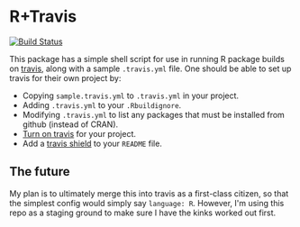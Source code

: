 # R+Travis

[![Build Status](https://travis-ci.org/craigcitro/r-travis.png)](https://travis-ci.org/craigcitro/r-travis)


This package has a simple shell script for use in running R package builds on
[travis](http://travis-ci.org/), along with a sample `.travis.yml` file. One
should be able to set up travis for their own project by:
* Copying `sample.travis.yml` to `.travis.yml` in your project.
* Adding `.travis.yml` to your `.Rbuildignore`.
* Modifying `.travis.yml` to list any packages that must be installed from
  github (instead of CRAN).
* [Turn on travis](https://travis-ci.org/profile) for your project.
* Add a [travis shield](http://about.travis-ci.org/docs/user/status-images/)
  to your `README` file.

## The future

My plan is to ultimately merge this into travis as a first-class citizen, so
that the simplest config would simply say `language: R`. However, I'm using
this repo as a staging ground to make sure I have the kinks worked out first.
